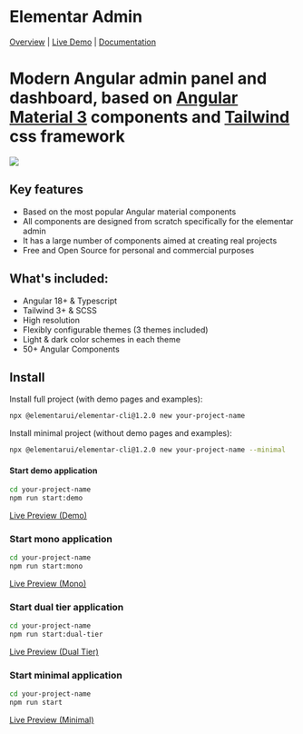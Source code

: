 # Elementar Admin

[Overview](https://elementarui.com) | [Live Demo](https://demo.elementarui.com) | [Documentation](https://elementarui.com/documentation)

# Modern Angular admin panel and dashboard, based on [Angular Material 3](https://material.angular.io) components and [Tailwind](https://tailwindcss.com/) css framework

<a target="_blank" href="https://elementarui.com">
  <img src="https://elementarui.com/assets/elementar-admin-preview.png">
</a>

## Key features

- Based on the most popular Angular material components
- All components are designed from scratch specifically for the elementar admin
- It has a large number of components aimed at creating real projects
- Free and Open Source for personal and commercial purposes

## What's included:

- Angular 18+ & Typescript
- Tailwind 3+ & SCSS
- High resolution
- Flexibly configurable themes (3 themes included)
- Light & dark color schemes in each theme
- 50+ Angular Components

## Install

Install full project (with demo pages and examples):

```bash
npx @elementarui/elementar-cli@1.2.0 new your-project-name
```

Install minimal project (without demo pages and examples):

```bash
npx @elementarui/elementar-cli@1.2.0 new your-project-name --minimal
```

#### Start demo application
```bash
cd your-project-name
npm run start:demo
```

[Live Preview (Demo)](https://demo.elementarui.com)

### Start mono application
```bash
cd your-project-name
npm run start:mono
```

[Live Preview (Mono)](https://mono.elementarui.com)

### Start dual tier application
```bash
cd your-project-name
npm run start:dual-tier
```

[Live Preview (Dual Tier)](https://dual-tier.elementarui.com)

### Start minimal application
```bash
cd your-project-name
npm run start
```

[Live Preview (Minimal)](https://minimal.elementarui.com)
